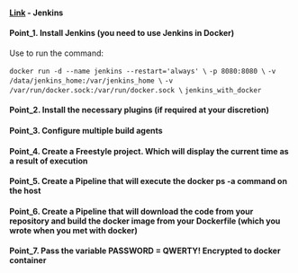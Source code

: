 #### [Link](https://github.com/aleksey-nalivaiko/Internship/tree/master/task4) - Jenkins

#### Point_1. Install Jenkins (you need to use Jenkins in Docker)
Use to run the command:

` docker run -d --name jenkins --restart='always' \ `
` -p 8080:8080 \ `
` -v /data/jenkins_home:/var/jenkins_home \ `
` -v /var/run/docker.sock:/var/run/docker.sock \ `
` jenkins_with_docker `

#### Point_2. Install the necessary plugins (if required at your discretion)
#### Point_3. Configure multiple build agents
#### Point_4. Create a Freestyle project. Which will display the current time as a result of execution
#### Point_5. Create a Pipeline that will execute the docker ps -a command on the host
#### Point_6. Create a Pipeline that will download the code from your repository and build the docker image from your Dockerfile (which you wrote when you met with docker)
#### Point_7. Pass the variable PASSWORD = QWERTY! Encrypted to docker container